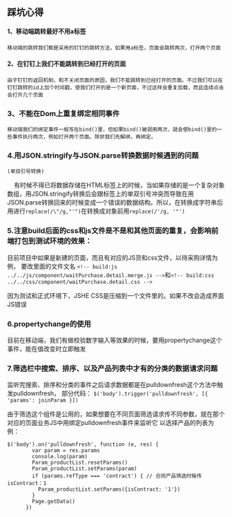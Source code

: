 
## 踩坑心得



#### 1、移动端跳转最好不用a标签

 	移动端的跳转我们都是采用的钉钉的跳转方法，如果用a标签，页面会跳转两次，打开两个页面



#### 2、在钉钉上我们不能跳转到已经打开的页面

	由于钉钉的返回机制，和不关闭页面的原因，我们不能跳转到已经打开的页面。不过我们可以在钉钉跳转的id上加个时间戳，使我们打开的是一个新页面，不过这样会重复加载，而且连续点击会打开几个页面



### 3、不能在Dom上重复绑定相同事件

	移动端我们的绑定事件一般写在bind()里，但如果bind()被调用两次，就会使bind()里的一些事件执行两次，例如打开两个页面。除非我们先解绑，再绑定。


### 4.用JSON.stringify与JSON.parse转换数据时候遇到的问题
	(单双引号转换)
     有时候不得已将数据存储在HTML标签上的时候，当如果存储的是一个复杂对象数组，用JSON.stringify转换后会跟标签上的单双引号冲突而导致在用JSON.parse转换回来的时候变成一个错误的数据结构。所以，在转换成字符串后用进行```replace(/\"/g,"'")```在转换成对象前用```replace(/'/g, '"')```
     

### 5.注意build后面的css和js文件是不是和其他页面的重复，会影响前端打包到测试环境的效果：
目前项目中如果是新建的页面，而且有对应的JS货和css文件，以待采购详情为例，
要改里面的文件文名
```<!-- build:js ../../js/component/waitPurchase.detail.merge.js -->```和```<!-- build:css ../../css/component/waitPurchase.detail.css -->```

因为测试和正式环境下，JSHE CSS是压缩到一个文件里的。如果不改会造成界面JS错误

### 6.propertychange的使用
目前在移动端，我们有做校验数字输入等效果的时候，要用propertychange这个事件，能在值改变时立即触发

### 7.筛选栏中搜索、排序、以及产品列表中才有的分类的数据请求问题
监听完搜索、排序和分类的事件之后请求数据都是在pulldownfresh这个方法中触发pulldownfresh，
部分代码：
```$('body').trigger('pulldownfresh', [{ 'params': joinParam }])```

由于筛选这个组件是公用的，如果想要在不同页面筛选请求传不同参数，就在那个对应的页面业务JS中用绑定pulldownfresh事件来监听它
以选择产品的列表为例：
```
$('body').on('pulldownfresh', function (e, res) {
        var param = res.params
        console.log(param)
        Param_productList.resetParams()
        Param_productList.setParams(param)
        if (params.refType === 'contract') { // 合同产品筛选时候传isContract：1
          Param_productList.setParams({isContract: '1'})
        }
        Page.getData()
      })
 ```

